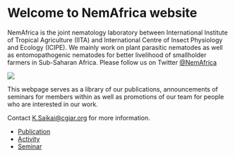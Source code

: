 # Welcome to NemAfrica website

NemAfrica is the joint nematology laboratory between International Institute of Tropical Agriculture (IITA) and International Centre of Insect Physiology and Ecology (ICIPE). We mainly work on plant parasitic nematodes as well as entomopathogenic nematodes for better livelihood of smallholder farmers in Sub-Saharan Africa. Please follow us on Twitter [@NemAfrica](https://twitter.com/NemAfrica)

![](../nemafrica.png)

This webpage serves as a library of our publications, announcements of seminars for members within as well as promotions of our team for people who are interested in our work.

Contact K.Saikai@cgiar.org for more information.

- [Publication](./publication/)
- [Activity](./activity/)
- [Seminar](./seminar/)


